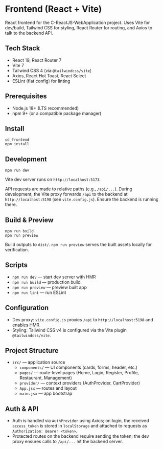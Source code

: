 # Frontend (React + Vite)

React frontend for the C-ReactJS-WebApplication project. Uses Vite for dev/build, Tailwind CSS for styling, React Router for routing, and Axios to talk to the backend API.

## Tech Stack
- React 19, React Router 7
- Vite 7
- Tailwind CSS 4 (via `@tailwindcss/vite`)
- Axios, React Hot Toast, React Select
- ESLint (flat config) for linting

## Prerequisites
- Node.js 18+ (LTS recommended)
- npm 9+ (or a compatible package manager)

## Install
```
cd frontend
npm install
```

## Development
```
npm run dev
```
Vite dev server runs on `http://localhost:5173`.

API requests are made to relative paths (e.g., `/api/...`). During development, the Vite proxy forwards `/api` to the backend at `http://localhost:5198` (see `vite.config.js`). Ensure the backend is running there.

## Build & Preview
```
npm run build
npm run preview
```
Build outputs to `dist/`. `npm run preview` serves the built assets locally for verification.

## Scripts
- `npm run dev` — start dev server with HMR
- `npm run build` — production build
- `npm run preview` — preview built app
- `npm run lint` — run ESLint

## Configuration
- Dev proxy: `vite.config.js` proxies `/api` to `http://localhost:5198` and enables HMR.
- Styling: Tailwind CSS v4 is configured via the Vite plugin `@tailwindcss/vite`.


## Project Structure
- `src/` — application source
  - `components/` — UI components (cards, forms, header, etc.)
  - `pages/` — route-level pages (Home, Login, Register, Profile, Restaurant, Management)
  - `provider/` — context providers (AuthProvider, CartProvider)
  - `App.jsx` — routes and layout
  - `main.jsx` — app bootstrap

## Auth & API
- Auth is handled via `AuthProvider` using Axios; on login, the received `access_token` is stored in `localStorage` and attached to requests as `Authorization: Bearer <token>`.
- Protected routes on the backend require sending the token; the dev proxy ensures calls to `/api/...` hit the backend server.

